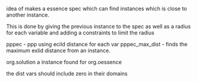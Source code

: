 idea of makes a essence spec which can find instances which is close to another instance.

This is done by giving the previous instance to the spec as well as a radius for each variable and adding a constraints to limit the radius


pppec  -  ppp using ecild distance for each var
pppec_max_dist - finds the maximum exlid distance from an instance.

org.solution a instance found for org.oessence


the dist vars should include zero in their domains